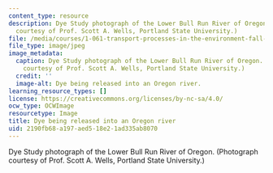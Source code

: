 ```yaml
---
content_type: resource
description: Dye Study photograph of the Lower Bull Run River of Oregon. (Photograph
  courtesy of Prof. Scott A. Wells, Portland State University.)
file: /media/courses/1-061-transport-processes-in-the-environment-fall-2008/2190fb68a197aed518e21ad335ab8070_1-061f08-th.jpg
file_type: image/jpeg
image_metadata:
  caption: Dye Study photograph of the Lower Bull Run River of Oregon. (Photograph
    courtesy of Prof. Scott A. Wells, Portland State University.)
  credit: ''
  image-alt: Dye being released into an Oregon river.
learning_resource_types: []
license: https://creativecommons.org/licenses/by-nc-sa/4.0/
ocw_type: OCWImage
resourcetype: Image
title: Dye being released into an Oregon river
uid: 2190fb68-a197-aed5-18e2-1ad335ab8070
---
```

Dye Study photograph of the Lower Bull Run River of Oregon. (Photograph courtesy of Prof. Scott A. Wells, Portland State University.)